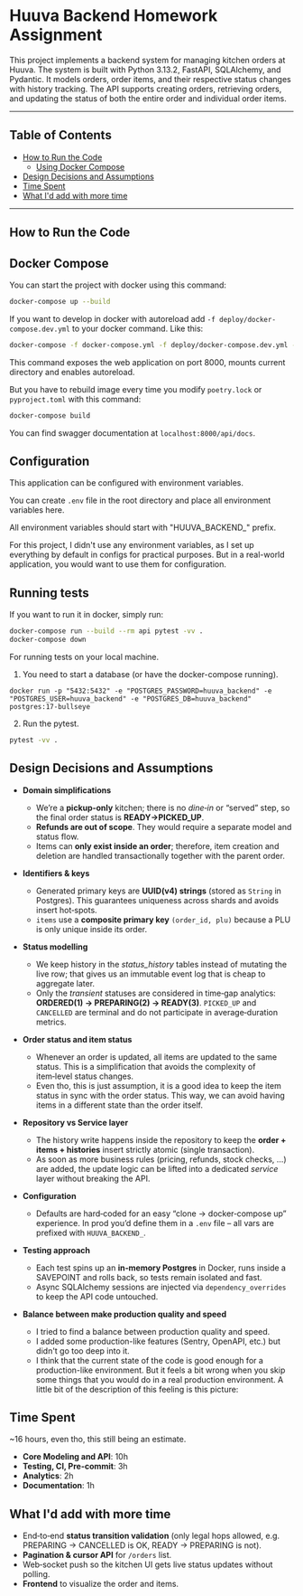 # Huuva Backend Homework Assignment

This project implements a backend system for managing kitchen orders at Huuva. The system is built with Python 3.13.2,
FastAPI, SQLAlchemy, and Pydantic. It models orders, order items, and their respective status changes with history
tracking. The API supports creating orders, retrieving orders, and updating the status of both the entire order and
individual order items.

---

## Table of Contents

* [How to Run the Code](#How-to-Run-the-Code)
  * [Using Docker Compose](#docker)
* [Design Decisions and Assumptions](#design-decisions-and-assumptions)
* [Time Spent](#time-spent)
* [What I'd add with more time](#What-Id-add-with-more-time)


---

## How to Run the Code

## Docker Compose

You can start the project with docker using this command:

```bash
docker-compose up --build
```

If you want to develop in docker with autoreload add `-f deploy/docker-compose.dev.yml` to your docker command.
Like this:

```bash
docker-compose -f docker-compose.yml -f deploy/docker-compose.dev.yml --project-directory . up --build
```

This command exposes the web application on port 8000, mounts current directory and enables autoreload.

But you have to rebuild image every time you modify `poetry.lock` or `pyproject.toml` with this command:

```bash
docker-compose build
```

You can find swagger documentation at `localhost:8000/api/docs`.

## Configuration

This application can be configured with environment variables.

You can create `.env` file in the root directory and place all
environment variables here.

All environment variables should start with "HUUVA_BACKEND_" prefix.

For this project, I didn't use any environment variables, as I set up everything by
default in configs for practical purposes. But in a real-world application,
you would want to use them for configuration.


## Running tests

If you want to run it in docker, simply run:

```bash
docker-compose run --build --rm api pytest -vv .
docker-compose down
```

For running tests on your local machine.
1. You need to start a database (or have the docker-compose running).

```
docker run -p "5432:5432" -e "POSTGRES_PASSWORD=huuva_backend" -e "POSTGRES_USER=huuva_backend" -e "POSTGRES_DB=huuva_backend" postgres:17-bullseye
```


2. Run the pytest.
```bash
pytest -vv .
```

## Design Decisions and Assumptions

- **Domain simplifications**
    - We’re a **pickup‑only** kitchen; there is no *dine‑in* or “served” step, so the final order status is **READY→PICKED_UP**.
    - **Refunds are out of scope**. They would require a separate model and status flow.
    - Items can **only exist inside an order**; therefore, item creation and deletion are handled transactionally together with the parent order.

- **Identifiers & keys**
    - Generated primary keys are **UUID(v4) strings** (stored as `String` in Postgres).
      This guarantees uniqueness across shards and avoids insert hot‑spots.
    - `items` use a **composite primary key** `(order_id, plu)` because a PLU is only unique inside its order.

- **Status modelling**
  - We keep history in the *status_history* tables instead of mutating the live row; that gives us an immutable event log that is cheap to aggregate later.
  - Only the *transient* statuses are considered in time‑gap analytics:
    **ORDERED(1) → PREPARING(2) → READY(3)**.
    `PICKED_UP` and `CANCELLED` are terminal and do not participate in average‑duration metrics.

- **Order status and item status**
    - Whenever an order is updated, all items are updated to the same status.
      This is a simplification that avoids the complexity of item‑level status changes.
    - Even tho, this is just assumption, it is a good idea to keep the item status in sync with the order status.
      This way, we can avoid having items in a different state than the order itself.

- **Repository vs Service layer**
    - The history write happens inside the repository to keep the **order + items +  histories** insert strictly atomic (single transaction).
    - As soon as more business rules (pricing, refunds, stock checks, …) are added, the update logic can be lifted into a dedicated *service* layer without breaking the API.

- **Configuration**
    - Defaults are hard‑coded for an easy “clone → docker‑compose up” experience.
      In prod you’d define them in a `.env` file – all vars are prefixed with `HUUVA_BACKEND_`.

- **Testing approach**
    - Each test spins up an **in‑memory Postgres** in Docker, runs inside a SAVEPOINT and rolls back, so tests remain isolated and fast.
    - Async SQLAlchemy sessions are injected via `dependency_overrides` to keep the API code untouched.

- **Balance between make production quality and speed**
    - I tried to find a balance between production quality and speed.
    - I added some production-like features (Sentry, OpenAPI, etc.) but didn't go too deep into it.
    - I think that the current state of the code is good enough for a production-like environment.
    But it feels a bit wrong when you skip some things that you would do in a real production environment. A little bit of the description of this feeling is this picture:

## Time Spent
~16 hours, even tho, this still being an estimate.
* **Core Modeling and API**: 10h
* **Testing, CI, Pre-commit**: 3h
* **Analytics**: 2h
* **Documentation**: 1h



## What I'd add with more time
- End‑to‑end **status transition validation** (only legal hops allowed, e.g. PREPARING → CANCELLED is OK, READY → PREPARING is not).
- **Pagination & cursor API** for `/orders` list.
- Web‑socket push so the kitchen UI gets live status updates without polling.
- **Frontend** to visualize the order  and items.
